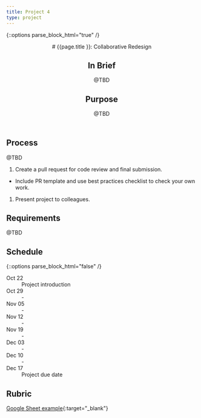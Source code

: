 ```yaml
---
title: Project 4
type: project
---
```


{::options parse_block_html="true" /}

<header>
# {{page.title }}: Collaborative Redesign

## In Brief
@TBD

## Purpose
@TBD
</header>

<section>

## Process
@TBD
1. Create a pull request for code review and final submission.
  - Include PR template and use best practices checklist to check your own work.
1. Present project to colleagues.

## Requirements
@TBD

</section>

<aside>

## Schedule

{::options parse_block_html="false" /}
<dl>
<dt>Oct 22</dt>
<dd>Project introduction</dd>
<dt>Oct 29</dt>
<dd>-</dd>
<dt>Nov 05</dt>
<dd>-</dd>
<dt>Nov 12</dt>
<dd>-</dd>
<dt>Nov 19</dt>
<dd>-</dd>
<dt>Dec 03</dt>
<dd>-</dd>
<dt>Dec 10</dt>
<dd>-</dd>
<dt>Dec 17</dt>
<dd>Project due date</dd>
</dl>

## Rubric
[Google Sheet example](){:target="_blank"}

</aside>
